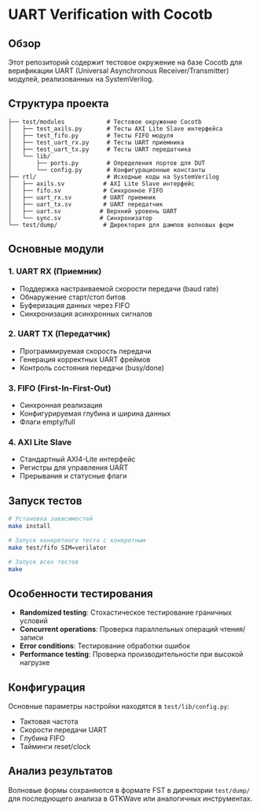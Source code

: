 # UART Verification with Cocotb

## Обзор

Этот репозиторий содержит тестовое окружение на базе Cocotb для верификации UART (Universal Asynchronous Receiver/Transmitter) модулей, реализованных на SystemVerilog.

## Структура проекта

```
├── test/modules            # Тестовое окружение Cocotb
│   ├── test_axils.py       # Тесты AXI Lite Slave интерфейса
│   ├── test_fifo.py        # Тесты FIFO модуля
│   ├── test_uart_rx.py     # Тесты UART приемника
│   ├── test_uart_tx.py     # Тесты UART передатчика
│   └── lib/
│       ├── ports.py        # Определения портов для DUT
│       └── config.py       # Конфигурационные константы
├── rtl/                    # Исходные коды на SystemVerilog
│   ├── axils.sv           # AXI Lite Slave интерфейс
│   ├── fifo.sv            # Синхронное FIFO
│   ├── uart_rx.sv         # UART приемник
│   ├── uart_tx.sv         # UART передатчик
│   ├── uart.sv           # Верхний уровень UART
│   └── sync.sv           # Синхронизатор
└── test/dump/             # Директория для дампов волновых форм
```

## Основные модули

### 1. UART RX (Приемник)
- Поддержка настраиваемой скорости передачи (baud rate)
- Обнаружение старт/стоп битов
- Буферизация данных через FIFO
- Синхронизация асинхронных сигналов

### 2. UART TX (Передатчик)
- Программируемая скорость передачи
- Генерация корректных UART фреймов
- Контроль состояния передачи (busy/done)

### 3. FIFO (First-In-First-Out)
- Синхронная реализация
- Конфигурируемая глубина и ширина данных
- Флаги empty/full

### 4. AXI Lite Slave
- Стандартный AXI4-Lite интерфейс
- Регистры для управления UART
- Прерывания и статусные флаги

## Запуск тестов

```bash
# Установка зависимостей
make install

# Запуск конкретного теста с конкретным 
make test/fifo SIM=verilator

# Запуск всех тестов
make
```

## Особенности тестирования

- **Randomized testing**: Стохастическое тестирование граничных условий
- **Concurrent operations**: Проверка параллельных операций чтения/записи
- **Error conditions**: Тестирование обработки ошибок
- **Performance testing**: Проверка производительности при высокой нагрузке

## Конфигурация

Основные параметры настройки находятся в `test/lib/config.py`:
- Тактовая частота
- Скорости передачи UART
- Глубина FIFO
- Тайминги reset/clock

## Анализ результатов

Волновые формы сохраняются в формате FST в директории `test/dump/` для последующего анализа в GTKWave или аналогичных инструментах.

